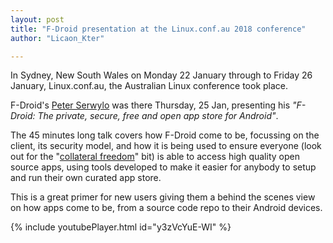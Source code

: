 ```yaml
---
layout: post
title: "F-Droid presentation at the Linux.conf.au 2018 conference"
author: "Licaon_Kter"

---
```


In Sydney, New South Wales on Monday 22 January through to Friday 26 January, 
Linux.conf.au, the Australian Linux conference took place.

F-Droid's [Peter Serwylo](https://gitlab.com/pserwylo) was there Thursday, 
25 Jan, presenting his _"F-Droid: The private, secure, free and open app store 
for Android"_.

The 45 minutes long talk covers how F-Droid come to be, focussing on the client, 
its security model, and how it is being used to ensure everyone (look out for 
the "[collateral freedom](https://en.wikipedia.org/wiki/Collateral_freedom)" bit) is able to access high quality open source apps, 
using tools developed to make it easier for anybody to setup and run their own 
curated app store.

This is a great primer for new users giving them a behind the scenes view on how 
apps come to be, from a source code repo to their Android devices.


{% include youtubePlayer.html id="y3zVcYuE-WI" %}
